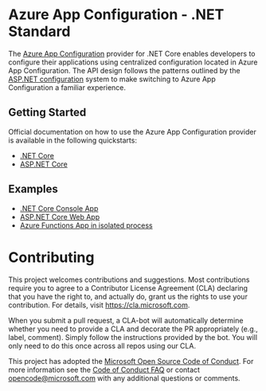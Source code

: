 # Azure App Configuration - .NET Standard

The [Azure App Configuration](https://docs.microsoft.com/en-us/azure/azure-app-configuration/overview) provider for .NET Core enables developers to configure their applications using centralized configuration located in Azure App Configuration. The API design follows the patterns outlined by the [ASP.NET configuration](https://github.com/aspnet/configuration/) system to make switching to Azure App Configuration a familiar experience.


## Getting Started

Official documentation on how to use the Azure App Configuration provider is available in the following quickstarts:

* [.NET Core](https://docs.microsoft.com/en-us/azure/azure-app-configuration/quickstart-dotnet-core-app)
* [ASP.NET Core](https://docs.microsoft.com/en-us/azure/azure-app-configuration/quickstart-aspnet-core-app?tabs=core2x)


## Examples

* [.NET Core Console App](./examples/ConsoleApplication)
* [ASP.NET Core Web App](./examples/ConfigStoreDemo)
* [Azure Functions App in isolated process](./examples/FunctionAppIsolatedMode)


# Contributing

This project welcomes contributions and suggestions.  Most contributions require you to agree to a
Contributor License Agreement (CLA) declaring that you have the right to, and actually do, grant us
the rights to use your contribution. For details, visit https://cla.microsoft.com.

When you submit a pull request, a CLA-bot will automatically determine whether you need to provide
a CLA and decorate the PR appropriately (e.g., label, comment). Simply follow the instructions
provided by the bot. You will only need to do this once across all repos using our CLA.

This project has adopted the [Microsoft Open Source Code of Conduct](https://opensource.microsoft.com/codeofconduct/).
For more information see the [Code of Conduct FAQ](https://opensource.microsoft.com/codeofconduct/faq/) or
contact [opencode@microsoft.com](mailto:opencode@microsoft.com) with any additional questions or comments.
